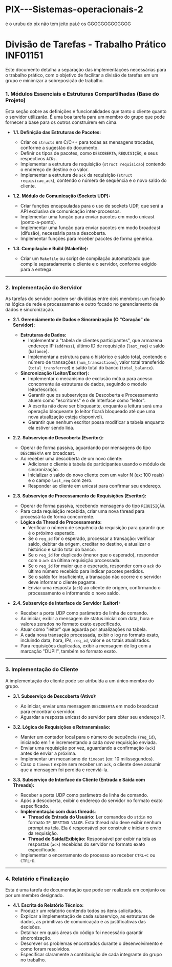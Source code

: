 # PIX---Sistemas-operacionais-2

é o urubu do pix não tem jeito pai.é os GGGGGGGGGGGGG


# Divisão de Tarefas - Trabalho Prático INF01151

Este documento detalha a separação das implementações necessárias para o trabalho prático, com o objetivo de facilitar a divisão de tarefas em um grupo e minimizar a sobreposição de trabalho.

### 1. Módulos Essenciais e Estruturas Compartilhadas (Base do Projeto)

Esta seção cobre as definições e funcionalidades que tanto o cliente quanto o servidor utilizarão. É uma boa tarefa para um membro do grupo que pode fornecer a base para os outros construírem em cima.

* **1.1. Definição das Estruturas de Pacotes:**
    * Criar os `structs` em C/C++ para todas as mensagens trocadas, conforme a sugestão do documento.
    * Definir os tipos de pacotes, como `DESCOBERTA`, `REQUISIÇÃO`, e seus respectivos `ACKs`.
    * Implementar a estrutura de requisição (`struct requisicao`) contendo o endereço de destino e o valor.
    * Implementar a estrutura de `ack` da requisição (`struct requisicao_ack`), contendo o número de sequência e o novo saldo do cliente.

* **1.2. Módulo de Comunicação (Sockets UDP):**
    * Criar funções encapsuladas para o uso de sockets UDP, que será a API exclusiva de comunicação inter-processos.
    * Implementar uma função para enviar pacotes em modo unicast (ponto-a-ponto).
    * Implementar uma função para enviar pacotes em modo broadcast (difusão), necessária para a descoberta.
    * Implementar funções para receber pacotes de forma genérica.

* **1.3. Compilação e Build (Makefile):**
    * Criar um `Makefile` ou script de compilação automatizado que compile separadamente o cliente e o servidor, conforme exigido para a entrega.

---

### 2. Implementação do Servidor

As tarefas do servidor podem ser divididas entre dois membros: um focado na lógica de rede e processamento e outro focado no gerenciamento de dados e sincronização.

* **2.1. Gerenciamento de Dados e Sincronização (O "Coração" do Servidor):**
    * **Estruturas de Dados:**
        * Implementar a "tabela de clientes participantes", que armazena endereço IP (`address`), último ID de requisição (`last_req`) e saldo (`balance`).
        * Implementar a estrutura para o histórico e saldo total, contendo o número de transações (`num_transactions`), valor total transferido (`total_transferred`) e saldo total do banco (`total_balance`).
    * **Sincronização (Leitor/Escritor):**
        * Implementar o mecanismo de exclusão mútua para acesso concorrente às estruturas de dados, seguindo o modelo leitor/escritor.
        * Garantir que os subserviços de Descoberta e Processamento atuem como "escritores" e o de Interface como "leitor".
        * A escrita não deve ser bloqueante, enquanto a leitura será uma operação bloqueante (o leitor ficará bloqueado até que uma nova atualização esteja disponível).
        * Garantir que nenhum escritor possa modificar a tabela enquanto ela estiver sendo lida.

* **2.2. Subserviço de Descoberta (Escritor):**
    * Operar de forma passiva, aguardando por mensagens do tipo `DESCOBERTA` em broadcast.
    * Ao receber uma descoberta de um novo cliente:
        * Adicionar o cliente à tabela de participantes usando o módulo de sincronização.
        * Inicializar o saldo do novo cliente com um valor N (ex: 100 reais) e o campo `last_req` com zero.
        * Responder ao cliente em unicast para confirmar seu endereço.

* **2.3. Subserviço de Processamento de Requisições (Escritor):**
    * Operar de forma passiva, recebendo mensagens do tipo `REQUISIÇÃO`.
    * Para cada requisição recebida, criar uma nova thread para processá-la de forma concorrente.
    * **Lógica da Thread de Processamento:**
        * Verificar o número de sequência da requisição para garantir que é o próximo esperado.
        * Se o `req_id` for o esperado, processar a transação: verificar saldo, debitar da origem, creditar no destino, e atualizar o histórico e saldo total do banco.
        * Se o `req_id` for duplicado (menor que o esperado), responder com o `ack` da última requisição processada.
        * Se o `req_id` for maior que o esperado, responder com o `ack` do último número recebido para indicar pacotes perdidos.
        * Se o saldo for insuficiente, a transação não ocorre e o servidor deve informar o cliente pagante.
        * Enviar uma resposta (`ack`) ao cliente de origem, confirmando o processamento e informando o novo saldo.

* **2.4. Subserviço de Interface do Servidor (Leitor):**
    * Receber a porta UDP como parâmetro de linha de comando.
    * Ao iniciar, exibir a mensagem de status inicial com data, hora e valores zerados no formato exato especificado.
    * Atuar como "leitor" que aguarda por atualizações na tabela.
    * A cada nova transação processada, exibir o log no formato exato, incluindo data, hora, IPs, `req_id`, valor e os totais atualizados.
    * Para requisições duplicadas, exibir a mensagem de log com a marcação "DUP!!", também no formato exato.

---

### 3. Implementação do Cliente

A implementação do cliente pode ser atribuída a um único membro do grupo.

* **3.1. Subserviço de Descoberta (Ativo):**
    * Ao iniciar, enviar uma mensagem `DESCOBERTA` em modo broadcast para encontrar o servidor.
    * Aguardar a resposta unicast do servidor para obter seu endereço IP.

* **3.2. Lógica de Requisições e Retransmissão:**
    * Manter um contador local para o número de sequência (`req_id`), iniciando em 1 e incrementando a cada *nova* requisição enviada.
    * Enviar uma requisição por vez, aguardando a confirmação (`ack`) antes de enviar a próxima.
    * Implementar um mecanismo de `timeout` (ex: 10 milissegundos).
    * Caso o `timeout` expire sem receber um `ack`, o cliente deve assumir que a mensagem foi perdida e reenviá-la.

* **3.3. Subserviço de Interface do Cliente (Entrada e Saída com Threads):**
    * Receber a porta UDP como parâmetro de linha de comando.
    * Após a descoberta, exibir o endereço do servidor no formato exato especificado.
    * **Implementação com duas threads**:
        * **Thread de Entrada do Usuário:** Ler comandos do `stdin` no formato `IP_DESTINO VALOR`. Esta thread não deve exibir nenhum prompt na tela. Ela é responsável por construir e iniciar o envio da requisição.
        * **Thread de Saída/Exibição:** Responsável por exibir na tela as respostas (`ack`) recebidas do servidor no formato exato especificado.
    * Implementar o encerramento do processo ao receber `CTRL+C` ou `CTRL+D`.

---

### 4. Relatório e Finalização

Esta é uma tarefa de documentação que pode ser realizada em conjunto ou por um membro designado.

* **4.1. Escrita do Relatório Técnico:**
    * Produzir um relatório contendo todos os itens solicitados.
    * Explicar a implementação de cada subserviço, as estruturas de dados, as primitivas de comunicação e as justificativas das decisões.
    * Detalhar em quais áreas do código foi necessário garantir sincronização.
    * Descrever os problemas encontrados durante o desenvolvimento e como foram resolvidos.
    * Especificar claramente a contribuição de cada integrante do grupo no trabalho.

